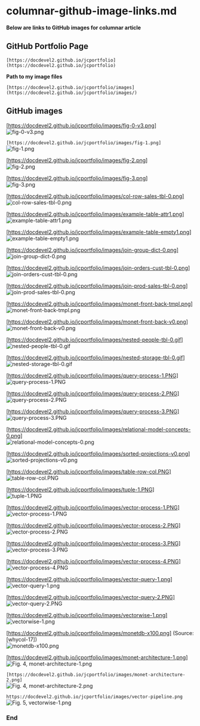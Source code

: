 # columnar-github-image-links.md  

**Below are links to GitHub images for columnar article**  

## GitHub Portfolio Page  
`[https://docdevel2.github.io/jcportfolio](https://docdevel2.github.io/jcportfolio)`  

**Path to my image files**  

`[https://docdevel2.github.io/jcportfolio/images](https://docdevel2.github.io/jcportfolio/images/)`  


## GitHub images  

[https://docdevel2.github.io/jcportfolio/images/fig-0-v3.png]  
![fig-0-v3.png](https://docdevel2.github.io/jcportfolio/images/fig-0-v3.png)  

`[https://docdevel2.github.io/jcportfolio/images/fig-1.png]`  
![fig-1.png](https://docdevel2.github.io/jcportfolio/images/fig-1.png)  

[https://docdevel2.github.io/jcportfolio/images/fig-2.png]  
![fig-2.png](https://docdevel2.github.io/jcportfolio/images/fig-2.png)  

[https://docdevel2.github.io/jcportfolio/images/fig-3.png]  
![fig-3.png](https://docdevel2.github.io/jcportfolio/images/fig-3.png)  

[https://docdevel2.github.io/jcportfolio/images/col-row-sales-tbl-0.png]  
![col-row-sales-tbl-0.png](https://docdevel2.github.io/jcportfolio/images/col-row-sales-tbl-0.png)  

[https://docdevel2.github.io/jcportfolio/images/example-table-attr1.png]  
![example-table-attr1.png](https://docdevel2.github.io/jcportfolio/images/example-table-attr1.png)  

[https://docdevel2.github.io/jcportfolio/images/example-table-empty1.png]  
![example-table-empty1.png](https://docdevel2.github.io/jcportfolio/images/example-table-empty1.png)  

[https://docdevel2.github.io/jcportfolio/images/join-group-dict-0.png]  
![join-group-dict-0.png](https://docdevel2.github.io/jcportfolio/images/join-group-dict-0.png)  

[https://docdevel2.github.io/jcportfolio/images/join-orders-cust-tbl-0.png]  
![join-orders-cust-tbl-0.png](https://docdevel2.github.io/jcportfolio/images/join-orders-cust-tbl-0.png)  

[https://docdevel2.github.io/jcportfolio/images/join-prod-sales-tbl-0.png]  
![join-prod-sales-tbl-0.png](https://docdevel2.github.io/jcportfolio/images/join-prod-sales-tbl-0.png)  

[https://docdevel2.github.io/jcportfolio/images/monet-front-back-tmpl.png]  
![monet-front-back-tmpl.png](https://docdevel2.github.io/jcportfolio/images/monet-front-back-tmpl.png)  

[https://docdevel2.github.io/jcportfolio/images/monet-front-back-v0.png]  
![monet-front-back-v0.png](https://docdevel2.github.io/jcportfolio/images/monet-front-back-v0.png)  

[https://docdevel2.github.io/jcportfolio/images/nested-people-tbl-0.gif]  
![nested-people-tbl-0.gif](https://docdevel2.github.io/jcportfolio/images/nested-people-tbl-0.gif)  

[https://docdevel2.github.io/jcportfolio/images/nested-storage-tbl-0.gif]  
![nested-storage-tbl-0.gif](https://docdevel2.github.io/jcportfolio/images/nested-storage-tbl-0.gif)  

[https://docdevel2.github.io/jcportfolio/images/query-process-1.PNG]  
![query-process-1.PNG](https://docdevel2.github.io/jcportfolio/images/query-process-1.PNG)  

[https://docdevel2.github.io/jcportfolio/images/query-process-2.PNG]  
![query-process-2.PNG](https://docdevel2.github.io/jcportfolio/images/query-process-2.PNG)  

[https://docdevel2.github.io/jcportfolio/images/query-process-3.PNG]  
![query-process-3.PNG](https://docdevel2.github.io/jcportfolio/images/query-process-3.PNG)  

[https://docdevel2.github.io/jcportfolio/images/relational-model-concepts-0.png]  
![relational-model-concepts-0.png](https://docdevel2.github.io/jcportfolio/images/relational-model-concepts-0.png)  

[https://docdevel2.github.io/jcportfolio/images/sorted-projections-v0.png]  
![sorted-projections-v0.png](https://docdevel2.github.io/jcportfolio/images/sorted-projections-v0.png)  

[https://docdevel2.github.io/jcportfolio/images/table-row-col.PNG]  
![table-row-col.PNG](https://docdevel2.github.io/jcportfolio/images/table-row-col.PNG)  

[https://docdevel2.github.io/jcportfolio/images/tuple-1.PNG]  
![tuple-1.PNG](https://docdevel2.github.io/jcportfolio/images/tuple-1.PNG)  

[https://docdevel2.github.io/jcportfolio/images/vector-process-1.PNG]  
![vector-process-1.PNG](https://docdevel2.github.io/jcportfolio/images/vector-process-1.PNG)  

[https://docdevel2.github.io/jcportfolio/images/vector-process-2.PNG]  
![vector-process-2.PNG](https://docdevel2.github.io/jcportfolio/images/vector-process-2.PNG)  

[https://docdevel2.github.io/jcportfolio/images/vector-process-3.PNG]  
![vector-process-3.PNG](https://docdevel2.github.io/jcportfolio/images/vector-process-3.PNG)  

[https://docdevel2.github.io/jcportfolio/images/vector-process-4.PNG]  
![vector-process-4.PNG](https://docdevel2.github.io/jcportfolio/images/vector-process-4.PNG)  

[https://docdevel2.github.io/jcportfolio/images/vector-query-1.png]  
![vector-query-1.png](https://docdevel2.github.io/jcportfolio/images/vector-query-1.png)  

[https://docdevel2.github.io/jcportfolio/images/vector-query-2.PNG]  
![vector-query-2.PNG](https://docdevel2.github.io/jcportfolio/images/vector-query-2.PNG)  

[https://docdevel2.github.io/jcportfolio/images/vectorwise-1.png]  
![vectorwise-1.png](https://docdevel2.github.io/jcportfolio/images/vectorwise-1.png)  

[https://docdevel2.github.io/jcportfolio/images/monetdb-x100.png] \(Source: [whycol-17])  
![monetdb-x100.png](https://docdevel2.github.io/jcportfolio/images/monetdb-x100.png)  

[https://docdevel2.github.io/jcportfolio/images/monet-architecture-1.png]  
![Fig. 4, monet-architecture-1.png](https://docdevel2.github.io/jcportfolio/images/monet-architecture-1.png)  

`[https://docdevel2.github.io/jcportfolio/images/monet-architecture-2.png]`  
![Fig. 4, monet-architecture-2.png](https://docdevel2.github.io/jcportfolio/images/monet-architecture-2.png)  

`https://docdevel2.github.io/jcportfolio/images/vector-pipeline.png`  
![Fig. 5, vectorwise-1.png](https://docdevel2.github.io/jcportfolio/images/vector-pipeline.png)  

### End  